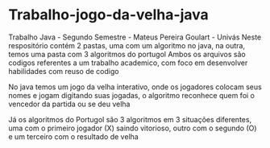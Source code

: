 # Trabalho-jogo-da-velha-java
Trabalho Java - Segundo Semestre - Mateus Pereira Goulart - Univás
Neste respositório contém 2 pastas, uma com um algoritmo no java, na outra, temos uma pasta com 3 algoritmos do portugol
Ambos os arquivos são codigos referentes a um trabalho academico, com foco em desenvolver habilidades com reuso de codigo

No java temos um jogo da velha interativo, onde os jogadores colocam seus nomes e jogam digitando suas jogadas, o algoritmo reconhece quem foi o vencedor da partida ou se deu velha

Já os algoritmos do Portugol são 3 algoritmos em 3 situações diferentes, uma com o primeiro jogador (X) saindo vitorioso, outro com o segundo (O) e um terceiro com o resultado de velha

